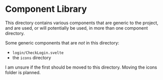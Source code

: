 # Component Library

This directory contains various components that are generic to the project, and are used, or will potentially be used, in more than one component directory.

Some generic components that are *not* in this directory:

+ `login/CheckLogin.svelte`
+ the `icons` directory

I am unsure if the first should be moved to this directory.
Moving the icons folder is planned.
